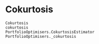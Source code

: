 # Cokurtosis

```@docs
Cokurtosis
cokurtosis
PortfolioOptimisers.CokurtosisEstimator
PortfolioOptimisers._cokurtosis
```
